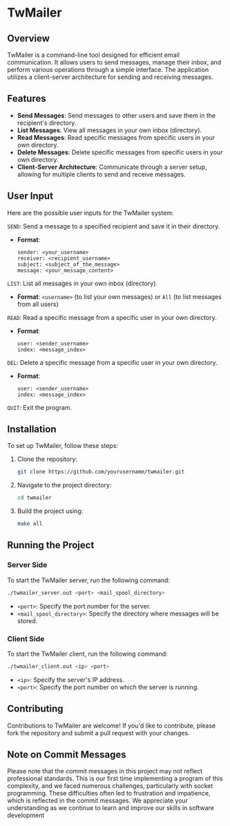 
# TwMailer

## Overview
TwMailer is a command-line tool designed for efficient email communication. It allows users to send messages, manage their inbox, and perform various operations through a simple interface. The application utilizes a client-server architecture for sending and receiving messages.

## Features
- **Send Messages**: Send messages to other users and save them in the recipient's directory.
- **List Messages**: View all messages in your own inbox (directory).
- **Read Messages**: Read specific messages from specific users in your own directory.
- **Delete Messages**: Delete specific messages from specific users in your own directory.
- **Client-Server Architecture**: Communicate through a server setup, allowing for multiple clients to send and receive messages.

## User Input
Here are the possible user inputs for the TwMailer system:

```SEND```: Send a message to a specified recipient and save it in their directory.
   - **Format**:
     ```
     sender: <your_username>
     receiver: <recipient_username>
     subject: <subject_of_the_message>
     message: <your_message_content>
     ```
     
```LIST```: List all messages in your own inbox (directory).
   - **Format**: `<username>` (to list your own messages) or `All` (to list messages from all users)

```READ```: Read a specific message from a specific user in your own directory.
   - **Format**:
     ```
     user: <sender_username>
     index: <message_index>
     ```

```DEL```: Delete a specific message from a specific user in your own directory.
   - **Format**:
     ```
     user: <sender_username>
     index: <message_index>
     ```

```QUIT```: Exit the program.

## Installation
To set up TwMailer, follow these steps:

1. Clone the repository:
   ```bash
   git clone https://github.com/yourusername/twmailer.git
   ```

2. Navigate to the project directory:
   ```bash
   cd twmailer
   ```

3. Build the project using:
   ```bash
   make all
   ```

## Running the Project

### Server Side
To start the TwMailer server, run the following command:
```bash
./twmailer_server.out <port> <mail_spool_directory>
```
- `<port>`: Specify the port number for the server.
- `<mail_spool_directory>`: Specify the directory where messages will be stored.

### Client Side
To start the TwMailer client, run the following command:
```bash
./twmailer_client.out <ip> <port>
```
- `<ip>`: Specify the server's IP address.
- `<port>`: Specify the port number on which the server is running.

## Contributing
Contributions to TwMailer are welcome! If you'd like to contribute, please fork the repository and submit a pull request with your changes.

## Note on Commit Messages
Please note that the commit messages in this project may not reflect professional standards. This is our first time implementing a program of this complexity, and we faced numerous challenges, particularly with socket programming. These difficulties often led to frustration and impatience, which is reflected in the commit messages. We appreciate your understanding as we continue to learn and improve our skills in software development 
